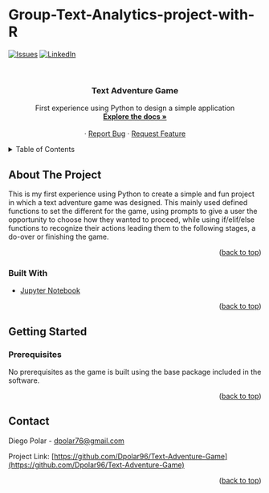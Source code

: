 # Group-Text-Analytics-project-with-R
<div id="top"></div>
<!--
*** Thanks for checking out the Best-README-Template. If you have a suggestion
*** that would make this better, please fork the repo and create a pull request
*** or simply open an issue with the tag "enhancement".
*** Don't forget to give the project a star!
*** Thanks again! Now go create something AMAZING! :D
-->



<!-- PROJECT SHIELDS -->
<!--
*** I'm using markdown "reference style" links for readability.
*** Reference links are enclosed in brackets [ ] instead of parentheses ( ).
*** See the bottom of this document for the declaration of the reference variables
*** for contributors-url, forks-url, etc. This is an optional, concise syntax you may use.
*** https://www.markdownguide.org/basic-syntax/#reference-style-links
-->
[![Issues][issues-shield]][issues-url]
[![LinkedIn][linkedin-shield]][linkedin-url]



<!-- PROJECT LOGO -->
<br />
<div align="center">
  <a href="https://github.com/Dpolar96/Group-Text-Analytics-project-with-R">
  </a>

<h3 align="center">Text Adventure Game</h3>

  <p align="center">
    First experience using Python to design a simple application
    <br />
    <a href="https://github.com/Dpolar96/Text-Adventure-Game"><strong>Explore the docs »</strong></a>
    <br />
    <br />
    ·
    <a href="https://github.com/Dpolar96/Text-Adventure-Game/issues">Report Bug</a>
    ·
    <a href="https://github.com/Dpolar96/Text-Adventure-Game/issues">Request Feature</a>
  </p>
</div>



<!-- TABLE OF CONTENTS -->
<details>
  <summary>Table of Contents</summary>
  <ol>
    <li>
      <a href="#about-the-project">About The Project</a>
      <ul>
        <li><a href="#built-with">Built With</a></li>
      </ul>
    </li>
    <li>
      <a href="#getting-started">Getting Started</a>
      <ul>
        <li><a href="#prerequisites">Prerequisites</a></li>
      </ul>
    </li>
    <li><a href="#contact">Contact</a></li>
  </ol>
</details>



<!-- ABOUT THE PROJECT -->
## About The Project

This is my first experience using Python to create a simple and fun project in which a text adventure game was designed. This mainly used defined functions to set the different for the game, using prompts to give a user the opportunity to choose how they wanted to proceed, while using if/elif/else functions to recognize their actions leading them to the following stages, a do-over or finishing the game.
<p align="right">(<a href="#top">back to top</a>)</p>



### Built With

* [Jupyter Notebook](https://docs.jupyter.org/en/latest/install.html)

<p align="right">(<a href="#top">back to top</a>)</p>



<!-- GETTING STARTED -->
## Getting Started

### Prerequisites

No prerequisites as the game is built using the base package included in the software.

<p align="right">(<a href="#top">back to top</a>)</p>


<!-- CONTACT -->
## Contact

Diego Polar - dpolar76@gmail.com

Project Link: [https://github.com/Dpolar96/Text-Adventure-Game](https://github.com/Dpolar96/Text-Adventure-Game)

<p align="right">(<a href="#top">back to top</a>)</p>


<!-- MARKDOWN LINKS & IMAGES -->
<!-- https://www.markdownguide.org/basic-syntax/#reference-style-links -->
[issues-shield]: https://img.shields.io/github/issues/Dpolar96/Group-Text-Analytics-project-with-R.svg?style=for-the-badge
[issues-url]: https://github.com/Dpolar96/Group-Text-Analytics-project-with-R/issues
[linkedin-shield]: https://img.shields.io/badge/-LinkedIn-black.svg?style=for-the-badge&logo=linkedin&colorB=555
[linkedin-url]: https://linkedin.com/in/diego-polar-velasquez-3bbbb9154/
[product-screenshot]: images/screenshot.png
